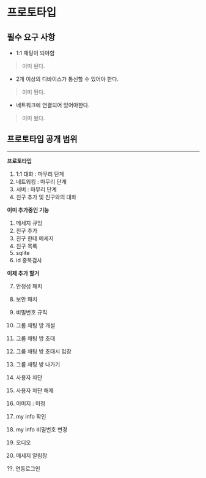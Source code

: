 프로토타입 
===

필수 요구 사항
---

- 1:1 채팅이 되야함
> 이미 된다.

- 2개 이상의 디바이스가 통신할 수 있어야 한다.
> 이미 된다.

- 네트워크에 연결되어 있어야한다.
> 이미 됬다.

프로토타입 공개 범위
---


---

**프로토타입**

1. 1:1 대화  : 마무리 단계
2. 네트워킹 : 마무리 단계
3. 서버 : 마무리 단계
4. 친구 추가 및 친구와의 대화

**이미 추가중인 기능**
1. 메세지 큐잉 
2. 친구 추가
3. 친구 한테 메세지 
4. 친구 목록
5. sqlite
6. id 중복검사

**이제 추가 할거**

7. 안정성 패치
8. 보안 패치
9. 비밀번호 규칙

10. 그룹 채팅 방 개설
11. 그룹 채팅 방 초대
12. 그룹 채팅 방 초대시 입장
13. 그룹 채팅 방 나가기

14. 사용자 차단
15. 사용자 차단 해제

16. 이미지 : 미정

17. my info 확인
18. my info 비밀번호 변경

19. 오디오

20. 메세지 알림창


??. 연동로그인 






